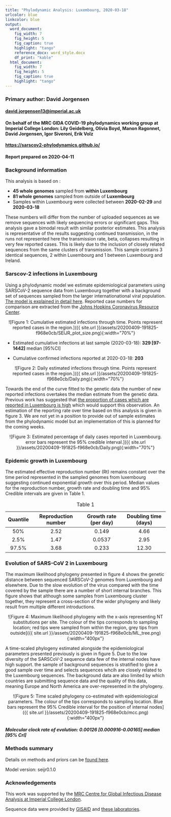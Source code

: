 ```yaml
---
title: "Phylodynamic Analysis: Luxembourg, 2020-03-18"
urlcolor: blue
linkcolor: blue
output:
  word_document:
    fig_width: 7
    fig_height: 5
    fig_caption: true
    highlight: "tango"
    reference_docx: word_style.docx
    df_print: "kable"
  html_document:
    fig_width: 7
    fig_height: 5
    fig_caption: true
    highlight: "tango"
---
```



### Primary author: David Jorgensen

#### <a href="mailto:david.jorgensen13@imperial.ac.uk" class="email">david.jorgensen13@imperial.ac.uk</a>

#### On behalf of the MRC GIDA COVID-19 phylodynamics working group at Imperial College London: Lily Geidelberg, Olivia Boyd, Manon Ragonnet, David Jorgensen,  Igor Siveroni, Erik Volz

**<a href="https://sarscov2-phylodynamics.github.io/" class="uri">https://sarscov2-phylodynamics.github.io/</a>**

#### Report prepared on 2020-04-11

### Background information

This analysis is based on :

-   **45 whole genomes** sampled from **within Luxembourg**
-   **81 whole genomes** sampled from outside of **Luxembourg**
-   Samples within Luxembourg were collected between **2020-02-29** and
    **2020-03-18**

These numbers will differ from the number of uploaded sequences as we remove sequences with likely sequencing errors or significant gaps. This analysis gave a bimodal result with similar posterior estimates. This analysis is representative of the results suggesting continued transmission, in the runs not represented here the transmission rate, beta, collapses resulting in very few reported cases. This is likely due to the inclusion of closely related sequences from the same clusters of transmission. This sample contains 3 identical sequences, 2 within Luxembourg and 1 between Luxembourg and Ireland.

### Sarscov-2 infections in Luxembourg

Using a phylodynamic model we estimate epidemiological parameters using SARSCoV-2 sequence data from Luxembourg together with a background set of sequences sampled from the larger internationational viral population. [The model is explained in detail here](http://whoinfectedwhom.org/seijr0.1.0_methods.pdf). Reported case numbers for comparison are extracted from the [Johns Hopkins Coronavirus Resource Center](https://coronavirus.jhu.edu/).

<center>

![Figure 1: Cumulative estimated infections through time. Points represent reported cases in the region.]({{ site.url }}/assets/20200409-191825-f968e0cb/SEIJR_plot_size.png){:width="70%"}

</center>

-   Estimated cumulative infections at last sample (2020-03-18): **329 [97-1442]** median [95%CI]

-   Cumulative confirmed infections reported at 2020-03-18: **203**  
    
<center>

![Figure 2: Daily estimated infections through time. Points represent reported cases in the region.]({{ site.url }}/assets/20200409-191825-f968e0cb/Daily.png){:width="70%"}

 </center>

Towards the end of the curve fitted to the genetic data the number of new reported infections overtakes the median estimate from the genetic data. Previous work has suggested that [the proportion of cases which are reported in Luxembourg is high](https://cmmid.github.io/topics/covid19/severity/global_cfr_estimates.html) which would support this observation. An estimation of the reporting rate over time based on this analysis is given in figure 3. We are not yet in a position to provide out of sample estimates from the phylodynamic model but an implementation of this is planned for the coming weeks.

<center>

![Figure 3: Estimated percentage of daily cases reported in Luxembourg. error bars represent the 95% credible interval.]({{ site.url }}/assets/20200409-191825-f968e0cb/Daily.png){:width="70%"}

</center>

### Epidemic growth in Luxembourg

The estimated effective reproduction number (Rt) remains constant over the time period represented in the sampled genomes from luxembourg suggesting continued exponential growth over this period. Median values for the reproduction number, growth rate and doubling time and 95% Credible intervals are given in Table 1.

<center>
<table class="table" style="width: auto !important; ">
<caption>
Table 1
</caption>
<thead>
<tr>
<th style="text-align:center;">
Quantile
</th>
<th style="text-align:center;">
Reproduction number
</th>
<th style="text-align:center;">
Growth rate (per day)
</th>
<th style="text-align:center;">
Doubling time (days)
</th>
</tr>
</thead>
<tbody>
<tr>
<td style="text-align:center;">
50%
</td>
<td style="text-align:center;">
2.52
</td>
<td style="text-align:center;">
0.149
</td>
<td style="text-align:center;">
4.66
</td>
</tr>
<tr>
<td style="text-align:center;">
2.5%
</td>
<td style="text-align:center;">
1.47
</td>
<td style="text-align:center;">
0.0537
</td>
<td style="text-align:center;">
2.95
</td>
</tr>
<tr>
<td style="text-align:center;">
97.5%
</td>
<td style="text-align:center;">
3.68
</td>
<td style="text-align:center;">
0.233
</td>
<td style="text-align:center;">
12.30
</td>
</tr>
</tbody>
</table>
</center>

### Evolution of SARS-CoV 2 in Luxembourg

The maximum likelihood phylogeny presented in figure 4 shows the genetic distance between sequenced SARSCoV-2 genomes from Luxembourg and elsewhere. Due to the slow evolution of the virus compared with the time covered by the sample there are a number of short internal branches. This figure shows that although some samples from Luxembourg cluster together, they represent a cross-section of the wider phylogeny and likely result from multiple different introductions.

<center>

![Figure 4: Maximum likelihood phylogeny with the x-axis representing NT substitutions per site. The colour of the tips corresponds to sampling location; red tips were sampled from within the region, grey tips from outside]({{ site.url }}/assets/20200409-191825-f968e0cb/ML_tree.png){:width="400px"}

</center>

A time-scaled phylogeny estimated alongside the epidemiological parameters presented previously is given in figure 5. Due to the low diversity of the SARSCoV-2 sequence data few of the internal nodes have high support. the sample of background sequences is stratified to give a good sample over time and selects sequences whcih are closely related to the Luxembourg sequences. The background data are also limited by which countries are submitting sequence data and the quality of this data, meaning Europe and North America are over-represented in the phylogeny.

<center>

![Figure 5: Time scaled phylogeny co-estimated with epidemiological parameters. The colour of the tips corresponds to sampling location. Blue bars represent the 95% Credible interval for the position of internal nodes]({{ site.url }}/assets/20200409-191825-f968e0cb/mcc.png){:width="400px"}

</center>

##### Molecular clock rate of evolution: **0.00126 [0.000916-0.00165]** median [95% CrI]

<!-- #### (optional) Number of introductions into Luxembourg (someone needs to write code to compute this) -->

### Methods summary

Details on methods and priors can be [found here](http://whoinfectedwhom.org/seijr0.1.0_methods.pdf).

Model version: seijr0.1.0

### Acknowledgements

This work was supported by the [MRC Centre for Global Infectious Disease Analysis at Imperial College London](https://www.imperial.ac.uk/mrc-global-infectious-disease-analysis).

Sequence data were provided by [GISAID](http://www.epicov.org) and [these laboratories](http://whoinfectedwhom.org/gisaid_cov2020_acknowledgement_table.xls).
